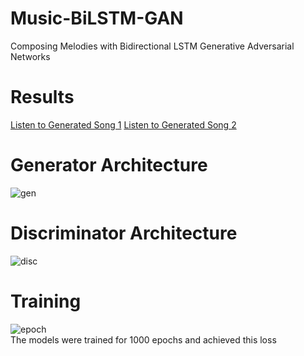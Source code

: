 # Music-BiLSTM-GAN
Composing Melodies with Bidirectional LSTM Generative Adversarial Networks

# Results
[Listen to Generated Song 1](https://vocaroo.com/embed/lMJ34mf5Rqg)
[Listen to Generated Song 2](https://vocaroo.com/embed/gKi1mFdOTQh)

# Generator Architecture
![gen](https://raw.githubusercontent.com/vee-upatising/Music-BiLSTM-GAN/master/generator.JPG)
# Discriminator Architecture
![disc](https://raw.githubusercontent.com/vee-upatising/Music-BiLSTM-GAN/master/discriminator.JPG)
# Training
![epoch](https://raw.githubusercontent.com/vee-upatising/Music-BiLSTM-GAN/master/training.jpg)
<br/>The models were trained for 1000 epochs and achieved this loss
